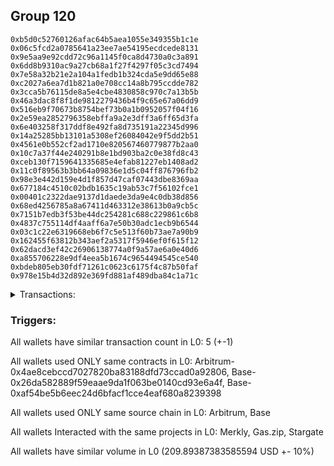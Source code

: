 ## Group 120

```0xc9f1736a557c6b691e72f4646824719a7c66b52c
0xb5d0c52760126afac64b5aea1055e349355b1c1e
0x06c5fcd2a0785641a23ee7ae54195ecdcede8131
0x9e5aa9e92cdd72c96a1145f0ca8d4730a0c3a891
0x6dd8b9310ac9a27cb68a1f27f4297f05c3cd7494
0x7e58a32b21e2a104a1fedb1b324cda5e9dd65e88
0xc2027a6ea7d1b821a0e708cc14a8b795ccdde782
0x3cca5b76115de8a5e4cbe4830858c970c7a13b5b
0x46a3dac8f8f1de9812279436b4f9c65e67a06dd9
0x516eb9f70673b8754bef73b0a1b0952057f04f16
0x2e59ea2852796358ebffa9a2e3dff3a6ff65d3fa
0x6e403258f317ddf8e492fa8d735191a22345d996
0x14a25285bb13101a5308ef26084042e9f5dd2b51
0x4561e0b552cf2ad1710e820567460779877b2aa0
0x10c7a37f44e240291b8e1bd903ba2c0e38fd8c43
0xceb130f7159641335685e4efab81227eb1408ad2
0x11c0f89563b3bb64a09836e1d5c04ff876796fb2
0x98e3e442d159e4d1f857d47caf07443dbe8369aa
0x677184c4510c02bdb1635c19ab53c7f56102fce1
0x00401c2322dae9137d1daede3da9e4c0db38d856
0x68ed4256785a8a67411d463312e38613b0a9cb5c
0x7151b7edb3f53be44dc254281c688c229861c6b8
0x4837c755114df4aaff6a7e50b30adc1ecb9b6544
0x03c1c22e6319668eb6f7c5e513f60b73ae7a90b9
0x162455f63812b343aef2a5317f5946ef0f615f12
0x62dacd3ef42c26906138774a0f9a57ae6a0e40d6
0xa855706228e9df4eea5b1674c9654494545ce540
0xbdeb805eb30fdf71261c0623c6175f4c87b50faf
0x978e15b4d32d892e369fd881af489dba84c1a71c
```
<details>
<summary>Transactions:</summary>

Hashes: 

Wallet: 0xc9f1736a557c6b691e72f4646824719a7c66b52c

       Hash: 0x65ac603e9ea4e45b6006f36d030f133e91b85dd5620c664c8f78005eb8c36aca
         - source chain: Arbitrum
         - destination chain: Aptos
         - project: Merkly
         - contract: 0x4ae8cebccd7027820ba83188dfd73ccad0a92806
       Hash: 0xa8042ed6d5bfe24283e394ebb8ba5a98fa938282347e187f68d4b6f05b5e3815
         - source chain: Base
         - destination chain: Zora
         - project: Gas.zip
         - contract: 0x26da582889f59eaae9da1f063be0140cd93e6a4f
         - value USD: 3.841136067e-05
       Hash: 0x653c6f5a0cbb521d2f1d1aff05be3cc3782b6826074cd8290dc1833d0050b487
         - source chain: Base
         - destination chain: Optimism
         - project: Stargate
         - contract: 0xaf54be5b6eec24d6bfacf1cce4eaf680a8239398
         - value USD: 158.653190438
       Hash: 0x4c6d581cc37fcb856e2dd0fdc6ace77772f255049954ce027baf57051b928c32
         - source chain: Base
         - destination chain: Zora
         - project: Gas.zip
         - contract: 0x26da582889f59eaae9da1f063be0140cd93e6a4f
         - value USD: 0.0001481494953
       Hash: 0xc840922498767165d16a566e396b70c887048827b13d6e1299ee5449c876fad2
         - source chain: Base
         - destination chain: Optimism
         - project: Stargate
         - contract: 0xaf54be5b6eec24d6bfacf1cce4eaf680a8239398
         - value USD: 51.240496837
Wallet: 0xb5d0c52760126afac64b5aea1055e349355b1c1e

       Hash:0x906b172e2788d685975d54aaca689c3f93af3db6f591c185257354ec45d22829
         - source chain: Arbitrum
         - destination chain: Aptos
         - project: Merkly
         - contract: 0x4ae8cebccd7027820ba83188dfd73ccad0a92806
       Hash:0xcbd62c74be3edd9626e0f2c6cf079afbd5a8d30ce053b710fdc32cac38b94a0a
         - source chain: Base
         - destination chain: Kava
         - project: Gas.zip
         - contract: 0x26da582889f59eaae9da1f063be0140cd93e6a4f
         - value USD: 2.416749463e-08
       Hash:0xfe30709adac2105f6a2ce56b6087374147aea4799eda5f1729306de12251c0b9
         - source chain: Base
         - destination chain: Optimism
         - project: Stargate
         - contract: 0xaf54be5b6eec24d6bfacf1cce4eaf680a8239398
         - value USD: 152.764646258
       Hash:0x56c4c7c216fe4ce7c11e7645a05641ecf14de8280ac52cfbd586f42d218c0213
         - source chain: Base
         - destination chain: Zora
         - project: Gas.zip
         - contract: 0x26da582889f59eaae9da1f063be0140cd93e6a4f
         - value USD: 0.0001064071578
       Hash:0x1029836a3063a17ebc4366e475ce6b0e1bfb9c15a7b1265838f9405665b3c52f
         - source chain: Base
         - destination chain: Optimism
         - project: Stargate
         - contract: 0xaf54be5b6eec24d6bfacf1cce4eaf680a8239398
         - value USD: 48.080780464
Wallet: 0x06c5fcd2a0785641a23ee7ae54195ecdcede8131

       Hash:0x8f55f0400ee1cb0e23db8b04a25e0dbf37445eb3b361b621d901cacb2f56e2b1
         - source chain: Arbitrum
         - destination chain: Aptos
         - project: Merkly
         - contract: 0x4ae8cebccd7027820ba83188dfd73ccad0a92806
       Hash:0x15d04f941afece1c922acaaadb9bd43c75ad8c4465d57287a8897acaab5ad5dd
         - source chain: Base
         - destination chain: Zora
         - project: Gas.zip
         - contract: 0x26da582889f59eaae9da1f063be0140cd93e6a4f
         - value USD: 2.542717101e-05
       Hash:0xd4b9b05cc516318f94f80b9a3d3edcc2f59dfddda51a0dc603a6a4d20c94a1ad
         - source chain: Base
         - destination chain: Optimism
         - project: Stargate
         - contract: 0xaf54be5b6eec24d6bfacf1cce4eaf680a8239398
         - value USD: 159.039778404
       Hash:0x9c92aed2eec8507b36fc76aab02613aa9c4b86e4652daba0da74c738804518b4
         - source chain: Base
         - destination chain: Linea
         - project: Gas.zip
         - contract: 0x26da582889f59eaae9da1f063be0140cd93e6a4f
         - value USD: 7.126652237e-05
       Hash:0x2a3e0820c2cc91a085e62ea65b425f48346d7a5ff5a56962cb60eb4facb3d9b9
         - source chain: Base
         - destination chain: Optimism
         - project: Stargate
         - contract: 0xaf54be5b6eec24d6bfacf1cce4eaf680a8239398
         - value USD: 46.944188555
Wallet: 0x9e5aa9e92cdd72c96a1145f0ca8d4730a0c3a891

       Hash:0xe9cfb517c793f8207cccbd0ae6d60704cf1147b43096521e4d51eb542ebf3366
         - source chain: Arbitrum
         - destination chain: Aptos
         - project: Merkly
         - contract: 0x4ae8cebccd7027820ba83188dfd73ccad0a92806
       Hash:0x6a13216949a8b3e60d4015b801aab8e13df64f3d9a5e78e6e56f86b97ad734f2
         - source chain: Base
         - destination chain: Zora
         - project: Gas.zip
         - contract: 0x26da582889f59eaae9da1f063be0140cd93e6a4f
         - value USD: 8.475723671e-05
       Hash:0x1956d08df052f74b94db713202e665287c06df35d5a78700a7da36f734fa2380
         - source chain: Base
         - destination chain: Optimism
         - project: Stargate
         - contract: 0xaf54be5b6eec24d6bfacf1cce4eaf680a8239398
         - value USD: 163.819020787
       Hash:0xc5f5c4d16d46713e26dd4d5c70bc974ddf6d54f487cd174380b85bb0afafdd83
         - source chain: Base
         - destination chain: Metis
         - project: Gas.zip
         - contract: 0x26da582889f59eaae9da1f063be0140cd93e6a4f
         - value USD: 1.867470694e-06
       Hash:0x8a72b999a9dbd6c1dfb9d64aba9c5b7b48d5373ac67ec026bf94c352f98aab1d
         - source chain: Base
         - destination chain: Optimism
         - project: Stargate
         - contract: 0xaf54be5b6eec24d6bfacf1cce4eaf680a8239398
         - value USD: 49.069910131
Wallet: 0x6dd8b9310ac9a27cb68a1f27f4297f05c3cd7494

       Hash:0xfa2e26ebe2cb587c28fea97bf6303517fef2cfb58e7d00c86695c0154ebf3f94
         - source chain: Arbitrum
         - destination chain: Aptos
         - project: Merkly
         - contract: 0x4ae8cebccd7027820ba83188dfd73ccad0a92806
       Hash:0x8661125a40c7c4c62bbbd1e737357d71399389e7546dc70ed161d23c6ed088df
         - source chain: Base
         - destination chain: Metis
         - project: Gas.zip
         - contract: 0x26da582889f59eaae9da1f063be0140cd93e6a4f
         - value USD: 3.267923919e-06
       Hash:0x1faa8c5d9e12af9fb10d39f0d1804029df4a55b846666dad84900125e55ccf6c
         - source chain: Base
         - destination chain: Optimism
         - project: Stargate
         - contract: 0xaf54be5b6eec24d6bfacf1cce4eaf680a8239398
         - value USD: 144.95591753
       Hash:0xb085801e919d84c0bacc3ac08f8665b1baf44cb3d436608f1b8b53ee4434e729
         - source chain: Base
         - destination chain: Kava
         - project: Gas.zip
         - contract: 0x26da582889f59eaae9da1f063be0140cd93e6a4f
         - value USD: 4.934766236e-09
       Hash:0x05955d09fb4f65b90437b511833f685db520e2600c389889415652fa858e2542
         - source chain: Base
         - destination chain: Optimism
         - project: Stargate
         - contract: 0xaf54be5b6eec24d6bfacf1cce4eaf680a8239398
         - value USD: 52.196525151
Wallet: 0x7e58a32b21e2a104a1fedb1b324cda5e9dd65e88

       Hash:0xe2f509cee1743cc61565e420e8fde38d13795b819596d75af0e8bc475b37fc82
         - source chain: Arbitrum
         - destination chain: Aptos
         - project: Merkly
         - contract: 0x4ae8cebccd7027820ba83188dfd73ccad0a92806
       Hash:0xb753320a6e79f5603ec6df43324d1a25ef97adcfe9b605e7c5f2303de4d679b0
         - source chain: Base
         - destination chain: Zora
         - project: Gas.zip
         - contract: 0x26da582889f59eaae9da1f063be0140cd93e6a4f
         - value USD: 4.222920031e-05
       Hash:0xb47ad4bd11874a5c38e87f9bc959bb3fe3234e701d206c246f48b71a0bbaad88
         - source chain: Base
         - destination chain: Optimism
         - project: Stargate
         - contract: 0xaf54be5b6eec24d6bfacf1cce4eaf680a8239398
         - value USD: 173.42573682
       Hash:0xd5a57f4857b02828e2bfdd15fc9cbcbbf7ec02cef159e019851bb383c3e80a4e
         - source chain: Base
         - destination chain: Arbitrum
         - project: Gas.zip
         - contract: 0x26da582889f59eaae9da1f063be0140cd93e6a4f
         - value USD: 5.027598275e-05
       Hash:0x646907c4e1719c143630b850cfd0515818557f7fa1097239c67a4a4359443401
         - source chain: Base
         - destination chain: Optimism
         - project: Stargate
         - contract: 0xaf54be5b6eec24d6bfacf1cce4eaf680a8239398
         - value USD: 55.669547777
Wallet: 0xc2027a6ea7d1b821a0e708cc14a8b795ccdde782

       Hash:0x9d26a0ca57cdce6ddde994aee1c26ce8f7b6a9f50b7b929c52a4ecae6e8ba211
         - source chain: Arbitrum
         - destination chain: Aptos
         - project: Merkly
         - contract: 0x4ae8cebccd7027820ba83188dfd73ccad0a92806
       Hash:0x30b79339c7389175d71bb743debeb48da4a612e8054675423c7cd7fa7dff216e
         - source chain: Base
         - destination chain: Kava
         - project: Gas.zip
         - contract: 0x26da582889f59eaae9da1f063be0140cd93e6a4f
         - value USD: 4.025756825e-08
       Hash:0xe395c13d753320a9a86001d0c6641e254b5c74d6f4da55627c2604e90ec3715d
         - source chain: Base
         - destination chain: Optimism
         - project: Stargate
         - contract: 0xaf54be5b6eec24d6bfacf1cce4eaf680a8239398
         - value USD: 158.500467092
       Hash:0x443200784323c27111f783a68653acca5fca1154605dfab02269edd2a9e0272e
         - source chain: Base
         - destination chain: Zora
         - project: Gas.zip
         - contract: 0x26da582889f59eaae9da1f063be0140cd93e6a4f
         - value USD: 0.0001297974718
       Hash:0xfed9f051a4baced1cc56bb2535c194389b9ed48fc638df188cf3467222bbbe97
         - source chain: Base
         - destination chain: Optimism
         - project: Stargate
         - contract: 0xaf54be5b6eec24d6bfacf1cce4eaf680a8239398
         - value USD: 50.768004131
Wallet: 0x3cca5b76115de8a5e4cbe4830858c970c7a13b5b

       Hash:0xd4eb2e991cb04da0bccdeac1b123d8849f4e2021cca0c299e99eabc41f490104
         - source chain: Arbitrum
         - destination chain: Aptos
         - project: Merkly
         - contract: 0x4ae8cebccd7027820ba83188dfd73ccad0a92806
       Hash:0x64fb80fef8d012183a9754d4783bff81a2b4bab70ee59b6714baed1485432e70
         - source chain: Base
         - destination chain: Scroll
         - project: Gas.zip
         - contract: 0x26da582889f59eaae9da1f063be0140cd93e6a4f
         - value USD: 5.366520514e-05
       Hash:0x0c28679da6236df7eee63913e7db48ccd76d536606670fa3e640995bc227db50
         - source chain: Base
         - destination chain: Optimism
         - project: Stargate
         - contract: 0xaf54be5b6eec24d6bfacf1cce4eaf680a8239398
         - value USD: 159.639421055
       Hash:0x6ae419feef11857786d9baee212e2fb8efd2669994946458376e54859be44454
         - source chain: Base
         - destination chain: Zora
         - project: Gas.zip
         - contract: 0x26da582889f59eaae9da1f063be0140cd93e6a4f
         - value USD: 4.795313087e-05
       Hash:0x84706d8ce7388a65b934a8990d8fe06a5861352afb50397e0d1e63956d544b6e
         - source chain: Base
         - destination chain: Optimism
         - project: Stargate
         - contract: 0xaf54be5b6eec24d6bfacf1cce4eaf680a8239398
         - value USD: 52.583198549
Wallet: 0x46a3dac8f8f1de9812279436b4f9c65e67a06dd9

       Hash:0xf7f80c599f521cb1d9821c4fb3da434972d51b864cbfcb392930d0a6b788d0fb
         - source chain: Arbitrum
         - destination chain: Aptos
         - project: Merkly
         - contract: 0x4ae8cebccd7027820ba83188dfd73ccad0a92806
       Hash:0xe1e56bf4e9e9998cf81e215466c2c700604d28780216e52cbe94861d05bdaee4
         - source chain: Base
         - destination chain: Linea
         - project: Gas.zip
         - contract: 0x26da582889f59eaae9da1f063be0140cd93e6a4f
         - value USD: 0.0001286001562
       Hash:0xa6dd42e0698c57f16ae2cb95a7290b23f09c4578237d89b49d6deeb5380bb7a0
         - source chain: Base
         - destination chain: Optimism
         - project: Stargate
         - contract: 0xaf54be5b6eec24d6bfacf1cce4eaf680a8239398
         - value USD: 143.420949261
       Hash:0xe52f4e5b422bcc3f7741c71745a094fdb3faca52d54ec47a2b3aaebf53e8fe47
         - source chain: Base
         - destination chain: Kava
         - project: Gas.zip
         - contract: 0x26da582889f59eaae9da1f063be0140cd93e6a4f
         - value USD: 1.590576443e-08
       Hash:0x2811451b7194706e11082e8c8e44c98b170321a1f2574a41acf73b9ffb8779e4
         - source chain: Base
         - destination chain: Optimism
         - project: Stargate
         - contract: 0xaf54be5b6eec24d6bfacf1cce4eaf680a8239398
         - value USD: 48.733722087
Wallet: 0x516eb9f70673b8754bef73b0a1b0952057f04f16

       Hash:0xa8e9e3d7adb00ab6ae07d07e349d499fd0f53c2ab8c24b13826f25574471408c
         - source chain: Arbitrum
         - destination chain: Aptos
         - project: Merkly
         - contract: 0x4ae8cebccd7027820ba83188dfd73ccad0a92806
       Hash:0xf63767078e039a3612c72dcc7e891c198aa0556816f486d45dd1fa87ef8a4e9a
         - source chain: Base
         - destination chain: Zora
         - project: Gas.zip
         - contract: 0x26da582889f59eaae9da1f063be0140cd93e6a4f
         - value USD: 0.000152870676
       Hash:0x4df1256217ea179d94cf0c047a4fc837ecc43dad45ff0e048e159d0d797b21d4
         - source chain: Base
         - destination chain: Optimism
         - project: Stargate
         - contract: 0xaf54be5b6eec24d6bfacf1cce4eaf680a8239398
         - value USD: 163.958933146
       Hash:0xb6acfecce56dd0ea197917d38eae2fab213fa8dd9a185dd50df90aad372510d7
         - source chain: Base
         - destination chain: Base
         - project: Gas.zip
         - contract: 0x26da582889f59eaae9da1f063be0140cd93e6a4f
         - value USD: 0.0001146276896
       Hash:0xdf7f09644be4f60c7b12f65120c5b8ee70d6351d9090a05e26b89c5c1e3913e8
         - source chain: Base
         - destination chain: Optimism
         - project: Stargate
         - contract: 0xaf54be5b6eec24d6bfacf1cce4eaf680a8239398
         - value USD: 51.470855737
Wallet: 0x2e59ea2852796358ebffa9a2e3dff3a6ff65d3fa

       Hash:0xf9e88e0012600761fe720840473e5017d328d8abe964bea2b7dc85f9cf2dadec
         - source chain: Arbitrum
         - destination chain: Aptos
         - project: Merkly
         - contract: 0x4ae8cebccd7027820ba83188dfd73ccad0a92806
       Hash:0x13424a2e2bebebd34d2e7f0eb4e1e475c9f881182819e18b65c6e4a613916cb6
         - source chain: Base
         - destination chain: Scroll
         - project: Gas.zip
         - contract: 0x26da582889f59eaae9da1f063be0140cd93e6a4f
         - value USD: 0.0001548347532
       Hash:0x9d6709a7adbf3497b1cefc92b126ced446132346be69fa2e1b46725aa40e8474
         - source chain: Base
         - destination chain: Optimism
         - project: Stargate
         - contract: 0xaf54be5b6eec24d6bfacf1cce4eaf680a8239398
         - value USD: 139.836040842
       Hash:0x596c4e00c408813f5d9b684ad88ab0c376f717caa7bef08810cc9b5b9cc68ba7
         - source chain: Base
         - destination chain: Scroll
         - project: Gas.zip
         - contract: 0x26da582889f59eaae9da1f063be0140cd93e6a4f
         - value USD: 2.627568815e-05
       Hash:0xa9958b1d95d87d1109f4350e1e52731d13bdbc3683e8a5854b0e6ed2e2fcf7a1
         - source chain: Base
         - destination chain: Optimism
         - project: Stargate
         - contract: 0xaf54be5b6eec24d6bfacf1cce4eaf680a8239398
         - value USD: 55.149179215
Wallet: 0x6e403258f317ddf8e492fa8d735191a22345d996

       Hash:0x2722a938d7287082dfff0009128bb5f5bb7b3dd8f8a38493209d13d69ab22b00
         - source chain: Arbitrum
         - destination chain: Aptos
         - project: Merkly
         - contract: 0x4ae8cebccd7027820ba83188dfd73ccad0a92806
       Hash:0x468377697dcbcf18e58dee2f479bfa78f0e4273c5a019cc6d24af3c74324d38b
         - source chain: Base
         - destination chain: Linea
         - project: Gas.zip
         - contract: 0x26da582889f59eaae9da1f063be0140cd93e6a4f
         - value USD: 4.877646303e-05
       Hash:0xf6bdae00bd638543ece52bebc74ff4dbfc115af7f3bf6899ad82f53f13bceaed
         - source chain: Base
         - destination chain: Optimism
         - project: Stargate
         - contract: 0xaf54be5b6eec24d6bfacf1cce4eaf680a8239398
         - value USD: 166.9297844
       Hash:0xbf4feb230f5230f72fed4c15764ed602755bd7a0fef5534e2153b51a4ad683d8
         - source chain: Base
         - destination chain: Arbitrum
         - project: Gas.zip
         - contract: 0x26da582889f59eaae9da1f063be0140cd93e6a4f
         - value USD: 2.791545807e-05
       Hash:0x6d3bc9aaa9e9d179e5ce9d72182abf460ae7e8bb06909854cda4049cfbf7512a
         - source chain: Base
         - destination chain: Optimism
         - project: Stargate
         - contract: 0xaf54be5b6eec24d6bfacf1cce4eaf680a8239398
         - value USD: 52.913269278
Wallet: 0x14a25285bb13101a5308ef26084042e9f5dd2b51

       Hash:0x683faff70fb12f2be014cfd4ab3ae6d22a272b9bb7a7190d670cd60db154c0d2
         - source chain: Arbitrum
         - destination chain: Aptos
         - project: Merkly
         - contract: 0x4ae8cebccd7027820ba83188dfd73ccad0a92806
       Hash:0xaf1fba99c4b45bcc6eeb024b9afa8c07512d33f469028e465d324d7e7d4fba68
         - source chain: Base
         - destination chain: Metis
         - project: Gas.zip
         - contract: 0x26da582889f59eaae9da1f063be0140cd93e6a4f
         - value USD: 2.745776296e-06
       Hash:0x06e245dcb05aa3be7e113ad5c9c44a626affaa4d4e3fae47987900b2e5b2a022
         - source chain: Base
         - destination chain: Optimism
         - project: Stargate
         - contract: 0xaf54be5b6eec24d6bfacf1cce4eaf680a8239398
         - value USD: 162.721055315
       Hash:0x993953c4d1383f8bad03a2dcc81f48a5e7f3287f4d8cf1befab7436dbb6d8f5c
         - source chain: Base
         - destination chain: Metis
         - project: Gas.zip
         - contract: 0x26da582889f59eaae9da1f063be0140cd93e6a4f
         - value USD: 5.323558991e-07
       Hash:0x77afd294979d7aad532c240851010573751fc1dac78b7d354c07cc4891577b0f
         - source chain: Base
         - destination chain: Optimism
         - project: Stargate
         - contract: 0xaf54be5b6eec24d6bfacf1cce4eaf680a8239398
         - value USD: 51.758672035
Wallet: 0x4561e0b552cf2ad1710e820567460779877b2aa0

       Hash:0xc493287c55f012c0c921d10d96cab44be1e949d4728d49fe782335dbc9fef2b0
         - source chain: Arbitrum
         - destination chain: Aptos
         - project: Merkly
         - contract: 0x4ae8cebccd7027820ba83188dfd73ccad0a92806
       Hash:0x01195ca60cb3eed895cc4345942b4fbdda749bfbe8abc0159c8ea995a8d3ffc7
         - source chain: Base
         - destination chain: Kava
         - project: Gas.zip
         - contract: 0x26da582889f59eaae9da1f063be0140cd93e6a4f
         - value USD: 3.984770989e-08
       Hash:0x99f1e9c53174cfd6add4d6b1d1bb21ee2cb7233664e26804b23be2580895dd69
         - source chain: Base
         - destination chain: Optimism
         - project: Stargate
         - contract: 0xaf54be5b6eec24d6bfacf1cce4eaf680a8239398
         - value USD: 151.729862062
       Hash:0xd1a98d060171b14ed78fcadf94a9865617c2915b2756c801ed35989737cac374
         - source chain: Base
         - destination chain: Base
         - project: Gas.zip
         - contract: 0x26da582889f59eaae9da1f063be0140cd93e6a4f
         - value USD: 0.000143598722
       Hash:0x5f447d318213c0275ae17da1703218603cc31df3cd454c1ec05db2a8de4d1568
         - source chain: Base
         - destination chain: Optimism
         - project: Stargate
         - contract: 0xaf54be5b6eec24d6bfacf1cce4eaf680a8239398
         - value USD: 53.868155672
Wallet: 0x10c7a37f44e240291b8e1bd903ba2c0e38fd8c43

       Hash:0xb1d52c73a54cd2b1ea9111a327fc7ad9b3af33735263dc8ece022e5ad973ca54
         - source chain: Arbitrum
         - destination chain: Aptos
         - project: Merkly
         - contract: 0x4ae8cebccd7027820ba83188dfd73ccad0a92806
       Hash:0x53bfd1a007fee215596a3c9121db0121282ae6609a4d22d4983320193ad43f86
         - source chain: Base
         - destination chain: Kava
         - project: Gas.zip
         - contract: 0x26da582889f59eaae9da1f063be0140cd93e6a4f
         - value USD: 1.940858283e-08
       Hash:0xec0714db9a7a407cffc8b691a830da86858ab75d288d26e17f765a367df6f75e
         - source chain: Base
         - destination chain: Optimism
         - project: Stargate
         - contract: 0xaf54be5b6eec24d6bfacf1cce4eaf680a8239398
         - value USD: 164.637375236
       Hash:0xde0af5440e66e40d809b59ac5e9b10c508b8eb7aed3dfbba8c61809e1289adc4
         - source chain: Base
         - destination chain: Metis
         - project: Gas.zip
         - contract: 0x26da582889f59eaae9da1f063be0140cd93e6a4f
         - value USD: 1.892989019e-06
       Hash:0x2e2194255a069c0d7adf79cce73ef715c800cd96de77c3efd6a20b310adf4976
         - source chain: Base
         - destination chain: Optimism
         - project: Stargate
         - contract: 0xaf54be5b6eec24d6bfacf1cce4eaf680a8239398
         - value USD: 45.402331783
Wallet: 0xceb130f7159641335685e4efab81227eb1408ad2

       Hash:0xb14a6de87f33cd40769390c1a1280bc3790853d7f4ecd77efbe9e8b8da522146
         - source chain: Arbitrum
         - destination chain: Aptos
         - project: Merkly
         - contract: 0x4ae8cebccd7027820ba83188dfd73ccad0a92806
       Hash:0x7de5368d4d4ad91e79e67124e17e032ac570fcdc2e8628a8e3fb8a7f53af6e71
         - source chain: Base
         - destination chain: Base
         - project: Gas.zip
         - contract: 0x26da582889f59eaae9da1f063be0140cd93e6a4f
         - value USD: 0.0001273423172
       Hash:0xc1ebb8f65824469de2f3454aac18d223c012bdc740b8c13e12d9655780dceb90
         - source chain: Base
         - destination chain: Optimism
         - project: Stargate
         - contract: 0xaf54be5b6eec24d6bfacf1cce4eaf680a8239398
         - value USD: 163.690894455
       Hash:0xf19c4b9f9aff94e327b35736593386c2f7ce72b5ae881ecd2eed9a0380d3da18
         - source chain: Base
         - destination chain: Arbitrum
         - project: Gas.zip
         - contract: 0x26da582889f59eaae9da1f063be0140cd93e6a4f
         - value USD: 6.309142934e-05
       Hash:0xa18a79c4b0db95e69c839b52c413771cdb884a999a082f314f70cda2c6359b00
         - source chain: Base
         - destination chain: Optimism
         - project: Stargate
         - contract: 0xaf54be5b6eec24d6bfacf1cce4eaf680a8239398
         - value USD: 50.509792761
Wallet: 0x11c0f89563b3bb64a09836e1d5c04ff876796fb2

       Hash:0x46159b86b37bcb6baa697f1273aaf2e4528fb89cff0079bf3e7e24dd257b4710
         - source chain: Arbitrum
         - destination chain: Aptos
         - project: Merkly
         - contract: 0x4ae8cebccd7027820ba83188dfd73ccad0a92806
       Hash:0xc38f59255a7fa75a4e7239be1218ec13f422720cb2a5f2bcca9832f63a15435d
         - source chain: Base
         - destination chain: Metis
         - project: Gas.zip
         - contract: 0x26da582889f59eaae9da1f063be0140cd93e6a4f
         - value USD: 4.009687881e-06
       Hash:0x63bf31fe0ed4593aa6f1fc5be3ffab6ecc5c3fc5221194799633dc6ae560f161
         - source chain: Base
         - destination chain: Optimism
         - project: Stargate
         - contract: 0xaf54be5b6eec24d6bfacf1cce4eaf680a8239398
         - value USD: 164.571402982
       Hash:0xece35bb5771de34f9ddbee3ee3bfc9cd7d94ac9da6b7fddd9c4b17cb25e5c091
         - source chain: Base
         - destination chain: Base
         - project: Gas.zip
         - contract: 0x26da582889f59eaae9da1f063be0140cd93e6a4f
         - value USD: 2.430501154e-05
       Hash:0x4030238819390360bf6829d769a1ce749e872074cb11b89d11361c78942b55d8
         - source chain: Base
         - destination chain: Optimism
         - project: Stargate
         - contract: 0xaf54be5b6eec24d6bfacf1cce4eaf680a8239398
         - value USD: 49.798790305
Wallet: 0x98e3e442d159e4d1f857d47caf07443dbe8369aa

       Hash:0x9afaa43f6f5ea37537d22b85cf436ec08c7cd268e845d5b57d8b6bb96e33562f
         - source chain: Arbitrum
         - destination chain: Aptos
         - project: Merkly
         - contract: 0x4ae8cebccd7027820ba83188dfd73ccad0a92806
       Hash:0x6a3498933664688688509223e98bdcedf8e5c80246e3f0bb3b432bd9e1ff2008
         - source chain: Base
         - destination chain: Kava
         - project: Gas.zip
         - contract: 0x26da582889f59eaae9da1f063be0140cd93e6a4f
         - value USD: 2.646482538e-08
       Hash:0x7ccb08c6852ed436bad2481de4f4bee521ec32a7dc85c1a76b15b29a5a0f134d
         - source chain: Base
         - destination chain: Optimism
         - project: Stargate
         - contract: 0xaf54be5b6eec24d6bfacf1cce4eaf680a8239398
         - value USD: 153.465947278
       Hash:0x57abed0dcf289a052ecb1f3a3f5efa63646158f050272b09f562842cf8e287ed
         - source chain: Base
         - destination chain: Arbitrum
         - project: Gas.zip
         - contract: 0x26da582889f59eaae9da1f063be0140cd93e6a4f
         - value USD: 0.0001372904706
       Hash:0xc17d85e81552488891dc02b9e55842e8d9d20539fef613dcf67eb8b14f909511
         - source chain: Base
         - destination chain: Optimism
         - project: Stargate
         - contract: 0xaf54be5b6eec24d6bfacf1cce4eaf680a8239398
         - value USD: 51.695959707
Wallet: 0x677184c4510c02bdb1635c19ab53c7f56102fce1

       Hash:0xaa43c454f1a1d7713d47710a9fdc6b8f96c90cf80818d3e118c251679f68da4a
         - source chain: Arbitrum
         - destination chain: Aptos
         - project: Merkly
         - contract: 0x4ae8cebccd7027820ba83188dfd73ccad0a92806
       Hash:0xdc2a4b8b809a27992fb43d58e45c86d3602cef15aeb2bd9843937f2e59a0afef
         - source chain: Base
         - destination chain: Linea
         - project: Gas.zip
         - contract: 0x26da582889f59eaae9da1f063be0140cd93e6a4f
         - value USD: 3.370436664e-05
       Hash:0xc126b09c9a44e4519d853000c08719fa089e5bad5c6317ddd9ac3f69d59f4aa9
         - source chain: Base
         - destination chain: Optimism
         - project: Stargate
         - contract: 0xaf54be5b6eec24d6bfacf1cce4eaf680a8239398
         - value USD: 161.051852552
       Hash:0x9ba87273972b12eea38c906c7e19eb29bf541724df998735456beb4c410d26ca
         - source chain: Base
         - destination chain: Scroll
         - project: Gas.zip
         - contract: 0x26da582889f59eaae9da1f063be0140cd93e6a4f
         - value USD: 0.0001287508719
       Hash:0xa46158063a3f472cfcabc981fd87e63e34a12e25d92525779f814c7f89f89175
         - source chain: Base
         - destination chain: Optimism
         - project: Stargate
         - contract: 0xaf54be5b6eec24d6bfacf1cce4eaf680a8239398
         - value USD: 51.243971289
Wallet: 0x00401c2322dae9137d1daede3da9e4c0db38d856

       Hash:0xb74729d7926ca5ad7272509ee8902fe8e45c5f8c52243bba8db210fac59fb400
         - source chain: Arbitrum
         - destination chain: Aptos
         - project: Merkly
         - contract: 0x4ae8cebccd7027820ba83188dfd73ccad0a92806
       Hash:0xa540ea41e3ca4ef279fa59bbabcdad037de8f642c02631ec14acc4cc0b9320df
         - source chain: Base
         - destination chain: Scroll
         - project: Gas.zip
         - contract: 0x26da582889f59eaae9da1f063be0140cd93e6a4f
         - value USD: 0.0001332299039
       Hash:0x33bdef0fbe7f06da9d2cd6c63d28bb0492b0c1b4d648e6e4f20da3a3c9c3363f
         - source chain: Base
         - destination chain: Optimism
         - project: Stargate
         - contract: 0xaf54be5b6eec24d6bfacf1cce4eaf680a8239398
         - value USD: 160.663125709
       Hash:0xcdad284a85b2d8d280bdb88904f30c74a25652184cee86664049bdae9e41757f
         - source chain: Base
         - destination chain: Base
         - project: Gas.zip
         - contract: 0x26da582889f59eaae9da1f063be0140cd93e6a4f
         - value USD: 5.35367146e-05
       Hash:0x2be35a4d796af7f194498d647bc6984da065c2a46235a04e197edaa5b10bc48d
         - source chain: Base
         - destination chain: Optimism
         - project: Stargate
         - contract: 0xaf54be5b6eec24d6bfacf1cce4eaf680a8239398
         - value USD: 54.511479352
Wallet: 0x68ed4256785a8a67411d463312e38613b0a9cb5c

       Hash:0x0d425723c0e43df26d3a283448adabf19be5b20f515550dfca84241cd910d7e2
         - source chain: Arbitrum
         - destination chain: Aptos
         - project: Merkly
         - contract: 0x4ae8cebccd7027820ba83188dfd73ccad0a92806
       Hash:0xbab05afbec2e5ebc8c9356c4d212b1c216eba025af2950d346c4b1385d6325f1
         - source chain: Base
         - destination chain: Scroll
         - project: Gas.zip
         - contract: 0x26da582889f59eaae9da1f063be0140cd93e6a4f
         - value USD: 5.444022512e-05
       Hash:0xb455ab5bb86aa72caaf90b27e39826eba9ba078c3d0107deca285fc242aafe68
         - source chain: Base
         - destination chain: Optimism
         - project: Stargate
         - contract: 0xaf54be5b6eec24d6bfacf1cce4eaf680a8239398
         - value USD: 150.480803627
       Hash:0xe362d2766d9677dad3c6053fe19adc90fc76b6435dfd607bea4884a3437d0e55
         - source chain: Base
         - destination chain: Scroll
         - project: Gas.zip
         - contract: 0x26da582889f59eaae9da1f063be0140cd93e6a4f
         - value USD: 2.660178946e-05
       Hash:0x8d4b329a84f53e2178dfbd56628ddbd6c92a92b44cd5fb55add2f614225883cd
         - source chain: Base
         - destination chain: Optimism
         - project: Stargate
         - contract: 0xaf54be5b6eec24d6bfacf1cce4eaf680a8239398
         - value USD: 51.574421273
Wallet: 0x7151b7edb3f53be44dc254281c688c229861c6b8

       Hash:0x190e7028385fb7d76a92b29a2e2e8526a109dd19b45fed6e74824132a6cfe6db
         - source chain: Arbitrum
         - destination chain: Aptos
         - project: Merkly
         - contract: 0x4ae8cebccd7027820ba83188dfd73ccad0a92806
       Hash:0x8a2d597262a4beeffb3f530e538dc292e8712defcfcd93b58c50053c529df1e9
         - source chain: Base
         - destination chain: Scroll
         - project: Gas.zip
         - contract: 0x26da582889f59eaae9da1f063be0140cd93e6a4f
         - value USD: 7.856343864e-05
       Hash:0x771920736636b4e683ec5ae60f8342890ef3cf5680a4f5fa750a4a355afd4669
         - source chain: Base
         - destination chain: Optimism
         - project: Stargate
         - contract: 0xaf54be5b6eec24d6bfacf1cce4eaf680a8239398
         - value USD: 160.023552893
       Hash:0x51834c99e2fad2774e905ae7d26d60b4d9e7b08dfe7fd571b87afc9bfa2d3eb5
         - source chain: Base
         - destination chain: Arbitrum
         - project: Gas.zip
         - contract: 0x26da582889f59eaae9da1f063be0140cd93e6a4f
         - value USD: 0.0001596107367
       Hash:0xa4802558317768a02c49442b6630b7bf89b8539fcb841a0ceb69b30d4afde81a
         - source chain: Base
         - destination chain: Optimism
         - project: Stargate
         - contract: 0xaf54be5b6eec24d6bfacf1cce4eaf680a8239398
         - value USD: 49.1535159
Wallet: 0x4837c755114df4aaff6a7e50b30adc1ecb9b6544

       Hash:0x767db5c3655bcfe2ae1b2819d826d17a0e455e5e2e6b8e712754cb4185ec1720
         - source chain: Arbitrum
         - destination chain: Aptos
         - project: Merkly
         - contract: 0x4ae8cebccd7027820ba83188dfd73ccad0a92806
       Hash:0xbf430c56c4938c565e834324582a8e1cadbfd63836aee97b53441636b1b053c8
         - source chain: Base
         - destination chain: Arbitrum
         - project: Gas.zip
         - contract: 0x26da582889f59eaae9da1f063be0140cd93e6a4f
         - value USD: 8.964707729e-05
       Hash:0x77e0fee92d4150e685c8aa614d3b9535a0487a535cd9e498c644ef239ca5f6da
         - source chain: Base
         - destination chain: Optimism
         - project: Stargate
         - contract: 0xaf54be5b6eec24d6bfacf1cce4eaf680a8239398
         - value USD: 154.814292471
       Hash:0x691f8ff07bfd696bf3cffd544ff35a74f550438d3e02b85c03cead2316d78eba
         - source chain: Base
         - destination chain: Scroll
         - project: Gas.zip
         - contract: 0x26da582889f59eaae9da1f063be0140cd93e6a4f
         - value USD: 0.0001498421447
       Hash:0x284367b33f7febf1c099cafb439d1bf97ced11469517841476dac7d261573695
         - source chain: Base
         - destination chain: Optimism
         - project: Stargate
         - contract: 0xaf54be5b6eec24d6bfacf1cce4eaf680a8239398
         - value USD: 47.115196409
Wallet: 0x03c1c22e6319668eb6f7c5e513f60b73ae7a90b9

       Hash:0x8df2c1160a965a2793a0c8c9a734afbb2874060689e4e7836a0d04dcf842fd6c
         - source chain: Arbitrum
         - destination chain: Aptos
         - project: Merkly
         - contract: 0x4ae8cebccd7027820ba83188dfd73ccad0a92806
       Hash:0x7fc960dbb15e824f41b065a5baf5865316b4dae607b0e0f1f4e1b1c2a7f131cc
         - source chain: Base
         - destination chain: Scroll
         - project: Gas.zip
         - contract: 0x26da582889f59eaae9da1f063be0140cd93e6a4f
         - value USD: 7.922067035e-05
       Hash:0xd5cddc22d11ec53bfe6e5b0ac161e9af63af00ad892847781e7ed0b7af5e8278
         - source chain: Base
         - destination chain: Optimism
         - project: Stargate
         - contract: 0xaf54be5b6eec24d6bfacf1cce4eaf680a8239398
         - value USD: 152.21306333
       Hash:0x8609988d08d33d208b52042b03260c5040af5ef6b6f3825c0e7dee7cd7cb7c34
         - source chain: Base
         - destination chain: Metis
         - project: Gas.zip
         - contract: 0x26da582889f59eaae9da1f063be0140cd93e6a4f
         - value USD: 3.912740696e-06
       Hash:0x4ead783a652dc4c1b37b0f13216a4818f4bd4c9aafc1aeea42a5827f76b71314
         - source chain: Base
         - destination chain: Optimism
         - project: Stargate
         - contract: 0xaf54be5b6eec24d6bfacf1cce4eaf680a8239398
         - value USD: 53.280519544
Wallet: 0x162455f63812b343aef2a5317f5946ef0f615f12

       Hash:0xb46a5f069017cc58698fbef68b400fba2dc6743b2cf13ddfbe597f2daf5769f1
         - source chain: Arbitrum
         - destination chain: Aptos
         - project: Merkly
         - contract: 0x4ae8cebccd7027820ba83188dfd73ccad0a92806
       Hash:0x6e12220b4bcae9bddca5ced56b827af0beb41fa941db50fde6da6fce12798b60
         - source chain: Base
         - destination chain: Linea
         - project: Gas.zip
         - contract: 0x26da582889f59eaae9da1f063be0140cd93e6a4f
         - value USD: 7.070935866e-05
       Hash:0x348fad1275cce1bc3d638f816311a4408bb45809df1625f8635630657e1b7072
         - source chain: Base
         - destination chain: Optimism
         - project: Stargate
         - contract: 0xaf54be5b6eec24d6bfacf1cce4eaf680a8239398
         - value USD: 148.552149622
       Hash:0x3134469caf1bff83238cde8e3a488a96e7dff714cae16b60286e659b41fda493
         - source chain: Base
         - destination chain: Kava
         - project: Gas.zip
         - contract: 0x26da582889f59eaae9da1f063be0140cd93e6a4f
         - value USD: 3.199125502e-08
       Hash:0x5eb51c1a6a5c3233f3b6f11cf41c9e30c654cc19086080fe5231b7be7a656045
         - source chain: Base
         - destination chain: Optimism
         - project: Stargate
         - contract: 0xaf54be5b6eec24d6bfacf1cce4eaf680a8239398
         - value USD: 51.886958838
Wallet: 0x62dacd3ef42c26906138774a0f9a57ae6a0e40d6

       Hash:0xfb9d812dad8754f1ef812b340ee8673d5b7567f3a00b24baca90e8c4c15fc6c7
         - source chain: Arbitrum
         - destination chain: Aptos
         - project: Merkly
         - contract: 0x4ae8cebccd7027820ba83188dfd73ccad0a92806
       Hash:0xc1544c1174443097cda8cff936461a1b7940411f33cc6e6da9bc4222f1fa996a
         - source chain: Base
         - destination chain: Base
         - project: Gas.zip
         - contract: 0x26da582889f59eaae9da1f063be0140cd93e6a4f
         - value USD: 5.139522828e-05
       Hash:0x830de422e67ce148110e87496a945c3bdd1d68c3b96ef7a5fa3ddc8a98bb12fa
         - source chain: Base
         - destination chain: Optimism
         - project: Stargate
         - contract: 0xaf54be5b6eec24d6bfacf1cce4eaf680a8239398
         - value USD: 156.747081565
       Hash:0x6c6416eaeaa5b07b0dd1643e6c0ea7fc49c43088504452c4f1343eb4020bc723
         - source chain: Base
         - destination chain: Linea
         - project: Gas.zip
         - contract: 0x26da582889f59eaae9da1f063be0140cd93e6a4f
         - value USD: 8.247889981e-05
       Hash:0x5f5a93442396d691e88fbb2b1527d37d4fc340ce4eba3a1829e6ca9b7627079b
         - source chain: Base
         - destination chain: Optimism
         - project: Stargate
         - contract: 0xaf54be5b6eec24d6bfacf1cce4eaf680a8239398
         - value USD: 51.148269469
Wallet: 0xa855706228e9df4eea5b1674c9654494545ce540

       Hash:0xb3cd52a6636afb76dbd2292646b602da99963a6835ea342d43c25a89f1265446
         - source chain: Arbitrum
         - destination chain: Aptos
         - project: Merkly
         - contract: 0x4ae8cebccd7027820ba83188dfd73ccad0a92806
       Hash:0xcb209c4e13d6306b05b6ed0405fdd71c5e79c6f10b4a273b76afc6f700eb938f
         - source chain: Base
         - destination chain: Arbitrum
         - project: Gas.zip
         - contract: 0x26da582889f59eaae9da1f063be0140cd93e6a4f
         - value USD: 0.0001080281868
       Hash:0x729954455976e736c354909d7c43b846d10404a52e0535e28744b75018438686
         - source chain: Base
         - destination chain: Optimism
         - project: Stargate
         - contract: 0xaf54be5b6eec24d6bfacf1cce4eaf680a8239398
         - value USD: 149.446337895
       Hash:0xa7605acc96cbd8188f4d224304e4747d229de7bfcc7bf991f438c889dd128a28
         - source chain: Base
         - destination chain: Linea
         - project: Gas.zip
         - contract: 0x26da582889f59eaae9da1f063be0140cd93e6a4f
         - value USD: 1.80645356e-05
       Hash:0x3123966576e8194a74f618de12da7330a1e76e5a4fa2606b86958457986a1235
         - source chain: Base
         - destination chain: Optimism
         - project: Stargate
         - contract: 0xaf54be5b6eec24d6bfacf1cce4eaf680a8239398
         - value USD: 50.783143492
Wallet: 0xbdeb805eb30fdf71261c0623c6175f4c87b50faf

       Hash:0x6afbfc22ae797b27401b130c0aa941276c34057cc703a4e9201accc236da5e19
         - source chain: Arbitrum
         - destination chain: Aptos
         - project: Merkly
         - contract: 0x4ae8cebccd7027820ba83188dfd73ccad0a92806
       Hash:0x0b7d5015939017eec0fa61036d212d05aabf75d25a14cff46ffe782b698ba92b
         - source chain: Base
         - destination chain: Metis
         - project: Gas.zip
         - contract: 0x26da582889f59eaae9da1f063be0140cd93e6a4f
         - value USD: 4.155164086e-06
       Hash:0xfa4b42a15f061366b0de10b8ad97b4b1b04c457717496824e73ad4f9aab0cffa
         - source chain: Base
         - destination chain: Optimism
         - project: Stargate
         - contract: 0xaf54be5b6eec24d6bfacf1cce4eaf680a8239398
         - value USD: 158.505325012
       Hash:0x3152c1fc44d91d9490f196214320746635bb03cab45a1f277c627dc20197d63b
         - source chain: Base
         - destination chain: Base
         - project: Gas.zip
         - contract: 0x26da582889f59eaae9da1f063be0140cd93e6a4f
         - value USD: 3.120237968e-05
       Hash:0xbd7ba6336fe284a07153bacc340714b5b4629f9070cd9b031546626ffc744b52
         - source chain: Base
         - destination chain: Optimism
         - project: Stargate
         - contract: 0xaf54be5b6eec24d6bfacf1cce4eaf680a8239398
         - value USD: 46.472791883
Wallet: 0x978e15b4d32d892e369fd881af489dba84c1a71c

       Hash:0x0112b3aee5934cf3332f7d0121ec33c77a75660748f2836be0f9523c1be14619
         - source chain: Arbitrum
         - destination chain: Aptos
         - project: Merkly
         - contract: 0x4ae8cebccd7027820ba83188dfd73ccad0a92806
       Hash:0x38cbeef04b067994763c81c3c5c36cceb9e1806c85fcd37c5f172a4ba8da660b
         - source chain: Base
         - destination chain: Base
         - project: Gas.zip
         - contract: 0x26da582889f59eaae9da1f063be0140cd93e6a4f
         - value USD: 7.234614937e-05
       Hash:0x47b1a5f228f316a08ba626b8a810c9977b4648fc70188d40ccc299c6dda45c85
         - source chain: Base
         - destination chain: Optimism
         - project: Stargate
         - contract: 0xaf54be5b6eec24d6bfacf1cce4eaf680a8239398
         - value USD: 161.68192438
       Hash:0x67e6d1215285374ae3ac4d6e1cae0075c361cde3077263e89381ed61b8b24edf
         - source chain: Base
         - destination chain: Scroll
         - project: Gas.zip
         - contract: 0x26da582889f59eaae9da1f063be0140cd93e6a4f
         - value USD: 0.0001107386025
       Hash:0xe04a8a07ae5fb90eb5bc627a0ea3ac7475b9a5792c9e938da9c9e1c9e48bcd2f
         - source chain: Base
         - destination chain: Optimism
         - project: Stargate
         - contract: 0xaf54be5b6eec24d6bfacf1cce4eaf680a8239398
         - value USD: 48.659645089

</details>


### Triggers: 
All wallets have similar transaction count in L0: 5 (+-1)

All wallets used ONLY same contracts in L0: Arbitrum-0x4ae8cebccd7027820ba83188dfd73ccad0a92806, Base-0x26da582889f59eaae9da1f063be0140cd93e6a4f, Base-0xaf54be5b6eec24d6bfacf1cce4eaf680a8239398

All wallets used ONLY same source chain in L0: Arbitrum, Base

All wallets Interacted with the same projects in L0: Merkly, Gas.zip, Stargate

All wallets have similar volume in L0 (209.89387383585594 USD +- 10%)

